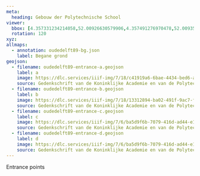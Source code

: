 ```yaml
---
meta:
  heading: Gebouw der Polytechnische School
viewer:
  bbox: [4.357331234214058,52.00926630579906,4.357491276970478,52.00935831772131]
  rotation: 120
xyz:
allmaps:
  - annotation: oudedelft89-bg.json
    label: Begane grond
geojson:
  - filename: oudedelft89-entrance-a.geojson
    label: a
    image: https://dlc.services/iiif-img/7/18/c41919a6-6bae-4434-bed6-ad1d3f4cb4e3/226,682,3560,4632/350,/0/default.jpg
    source: Gedenkschrift van de Koninklijke Academie en van de Polytechnische School
  - filename: oudedelft89-entrance-b.geojson
    label: b
    image: https://dlc.services/iiif-img/7/18/13312894-ba02-491f-9ac7-f8237571ab3b/626,182,4904,3448/350,/0/default.jpg
    source: Gedenkschrift van de Koninklijke Academie en van de Polytechnische School
  - filename: oudedelft89-entrance-c.geojson
    label: c
    image: https://dlc.services/iiif-img/7/6/ba5d9f6b-7079-416d-ad44-e147d7034c50/318,314,902,1404/,350/90/default.jpg
    source: Gedenkschrift van de Koninklijke Academie en van de Polytechnische School
  - filename: oudedelft89-entrance-d.geojson
    label: d
    image: https://dlc.services/iiif-img/7/6/ba5d9f6b-7079-416d-ad44-e147d7034c50/300,2040,922,1388/,350/90/default.jpg
    source: Gedenkschrift van de Koninklijke Academie en van de Polytechnische School
---
```

Entrance points
